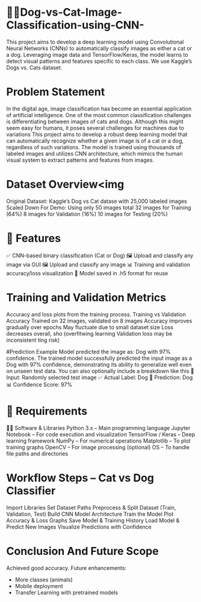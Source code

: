 # 🐶🐱Dog-vs-Cat-Image-Classification-using-CNN-
This project aims to develop a deep learning model using Convolutional Neural Networks (CNNs) to automatically classify images as either a cat or a dog. Leveraging image data and TensorFlow/Keras, the model learns to detect visual patterns and features specific to each class.  We use Kaggle’s Dogs vs. Cats dataset.

# Problem Statement
In the digital age, image classification has become an essential application of artificial intelligence. One of the most common classification challenges is differentiating between images of cats and dogs. Although this might seem easy for humans, it poses several challenges for machines due to variations 
This project aims to develop a robust deep learning model that can automatically recognize whether a given image is of a cat or a dog, regardless of such variations. The model is trained using thousands of labeled images and utilizes CNN architecture, which mimics the human visual system to extract patterns and features from images.

# Dataset Overview<img 
Original Dataset: Kaggle’s Dog vs Cat datase with 25,000 labeled images
Scaled Down For Demo: Using only 50 images total
32 images for Training (64%)
8 images for Validation (16%)
10 images for Testing (20%)

# 🚀 Features
✅ CNN-based binary classification (Cat or Dog)
🖼 Upload and classify any image via GUI
🖼 Upload and classify any image
📊 Training and validation accuracy/loss visualization
💾 Model saved in .h5 format for reuse 

# Training and Validation Metrics
Accuracy and loss plots from the training process.
Training vs Validation Accuracy
Trained on 32 images, validated on 8 images
Accuracy improves gradually over epochs
May fluctuate due to small dataset size
Loss decreases overall, sho (overfitwing learning
Validation loss may be inconsistent ting risk)

#Prediction Example
Model predicted the image as: Dog with 97% confidence.
The trained model successfully predicted the input image as a Dog with 97% confidence, demonstrating its ability to generalize well even on unseen test data.
You can also optionally include a breakdown like this
       📸 Input: Randomly selected test image
       ✅ Actual Label: Dog
       🔮 Prediction: Dog
       📊 Confidence Score: 97%

# 📌 Requirements
🧑‍💻 Software & Libraries
Python 3.x – Main programming language
Jupyter Notebook – For code execution and visualization
TensorFlow / Keras – Deep learning framework
NumPy – For numerical operations
Matplotlib – To plot training graphs
OpenCV – For image processing (optional)
OS – To handle file paths and directories

# Workflow Steps – Cat vs Dog Classifier
Import Libraries
Set Dataset Paths
Preprocess & Split Dataset (Train, Validation, Test)
Build CNN Model Architecture
Train the Model
Plot Accuracy & Loss Graphs
Save Model & Training History
Load Model & Predict New Images
Visualize Predictions with Confidence

# Conclusion And Future Scope
Achieved good accuracy. Future enhancements:
- More classes (animals)
- Mobile deployment
- Transfer Learning with pretrained models
